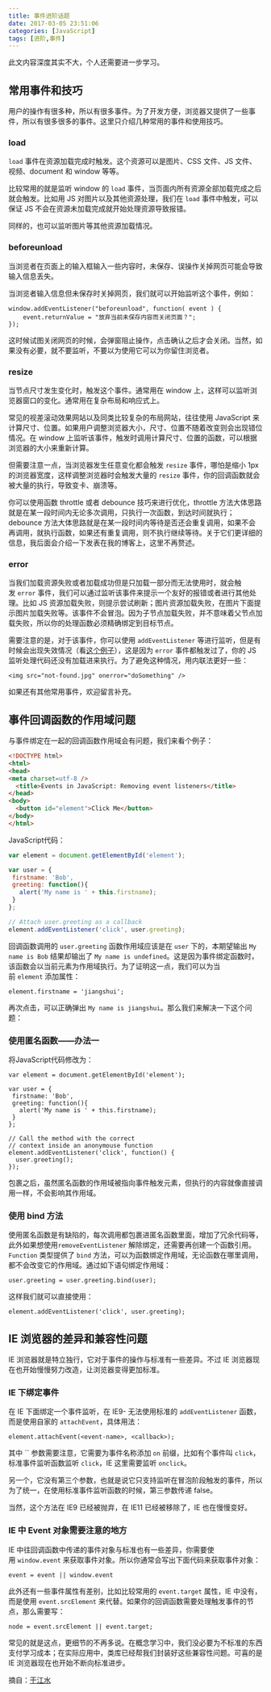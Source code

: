 ```yaml
---
title: 事件进阶话题
date: 2017-03-05 23:51:06
categories: [JavaScript]
tags: [进阶,事件]
---
```


此文内容深度其实不大，个人还需要进一步学习。

<!--more-->

## 常用事件和技巧

用户的操作有很多种，所以有很多事件。为了开发方便，浏览器又提供了一些事件，所以有很多很多的事件。这里只介绍几种常用的事件和使用技巧。

### load

`load` 事件在资源加载完成时触发。这个资源可以是图片、CSS 文件、JS 文件、视频、document 和 window 等等。

比较常用的就是监听 window 的 `load` 事件，当页面内所有资源全部加载完成之后就会触发。比如用 JS 对图片以及其他资源处理，我们在 `load` 事件中触发，可以保证 JS 不会在资源未加载完成就开始处理资源导致报错。

同样的，也可以监听图片等其他资源加载情况。

### beforeunload

当浏览者在页面上的输入框输入一些内容时，未保存、误操作关掉网页可能会导致输入信息丢失。

当浏览者输入信息但未保存时关掉网页，我们就可以开始监听这个事件，例如：

```
window.addEventListener("beforeunload", function( event ) {
    event.returnValue = "放弃当前未保存内容而关闭页面？";
});
```

这时候试图关闭网页的时候，会弹窗阻止操作，点击确认之后才会关闭。当然，如果没有必要，就不要监听，不要以为使用它可以为你留住浏览者。

### resize

当节点尺寸发生变化时，触发这个事件。通常用在 window 上，这样可以监听浏览器窗口的变化。通常用在复杂布局和响应式上。

常见的视差滚动效果网站以及同类比较复杂的布局网站，往往使用 JavaScript 来计算尺寸、位置。如果用户调整浏览器大小，尺寸、位置不随着改变则会出现错位情况。在 window 上监听该事件，触发时调用计算尺寸、位置的函数，可以根据浏览器的大小来重新计算。

但需要注意一点，当浏览器发生任意变化都会触发 `resize` 事件，哪怕是缩小 1px 的浏览器宽度，这样调整浏览器时会触发大量的 `resize` 事件，你的回调函数就会被大量的执行，导致变卡、崩溃等。

你可以使用函数 throttle 或者 debounce 技巧来进行优化，throttle 方法大体思路就是在某一段时间内无论多次调用，只执行一次函数，到达时间就执行；debounce 方法大体思路就是在某一段时间内等待是否还会重复调用，如果不会再调用，就执行函数，如果还有重复调用，则不执行继续等待。关于它们更详细的信息，我后面会介绍一下发表在我的博客上，这里不再赘述。

### error

当我们加载资源失败或者加载成功但是只加载一部分而无法使用时，就会触发 `error` 事件，我们可以通过监听该事件来提示一个友好的报错或者进行其他处理。比如 JS 资源加载失败，则提示尝试刷新；图片资源加载失败，在图片下面提示图片加载失败等。该事件不会冒泡。因为子节点加载失败，并不意味着父节点加载失败，所以你的处理函数必须精确绑定到目标节点。

需要注意的是，对于该事件，你可以使用 `addEventListener` 等进行监听，但是有时候会出现失效情况（看[这个例子](http://jsbin.com/esimAWA/2/quiet)），这是因为 `error` 事件都触发过了，你的 JS 监听处理代码还没有加载进来执行。为了避免这种情况，用内联法更好一些：

```
<img src="not-found.jpg" onerror="doSomething" />
```
如果还有其他常用事件，欢迎留言补充。

## 事件回调函数的作用域问题

与事件绑定在一起的回调函数作用域会有问题，我们来看个例子：

```html
<!DOCTYPE html>
<html>
<head>
<meta charset=utf-8 />
  <title>Events in JavaScript: Removing event listeners</title>
</head>
<body>
  <button id="element">Click Me</button>
</body>
</html>
```

JavaScript代码：

```javascript
var element = document.getElementById('element');

var user = {
 firstname: 'Bob',
 greeting: function(){
   alert('My name is ' + this.firstname);
 }
};

// Attach user.greeting as a callback
element.addEventListener('click', user.greeting);
```

回调函数调用的 `user.greeting` 函数作用域应该是在 `user` 下的，本期望输出 `My name is Bob` 结果却输出了 `My name is undefined`。这是因为事件绑定函数时，该函数会以当前元素为作用域执行。为了证明这一点，我们可以为当前 `element` 添加属性：

```
element.firstname = 'jiangshui';
```

再次点击，可以正确弹出 `My name is jiangshui`。那么我们来解决一下这个问题：

### 使用匿名函数——办法一

将JavaScript代码修改为：

```
var element = document.getElementById('element');

var user = {
 firstname: 'Bob',
 greeting: function(){
   alert('My name is ' + this.firstname);
 }
};

// Call the method with the correct
// context inside an anonymouse function
element.addEventListener('click', function() {
  user.greeting();
});
```

包裹之后，虽然匿名函数的作用域被指向事件触发元素，但执行的内容就像直接调用一样，不会影响其作用域。

### 使用 bind 方法

使用匿名函数是有缺陷的，每次调用都包裹进匿名函数里面，增加了冗余代码等，此外如果想使用`removeEventListener` 解除绑定，还需要再创建一个函数引用。`Function` 类型提供了 `bind` 方法，可以为函数绑定作用域，无论函数在哪里调用，都不会改变它的作用域。通过如下语句绑定作用域：

```
user.greeting = user.greeting.bind(user);
```

这样我们就可以直接使用：

```
element.addEventListener('click', user.greeting);
```

## IE 浏览器的差异和兼容性问题

IE 浏览器就是特立独行，它对于事件的操作与标准有一些差异。不过 IE 浏览器现在也开始慢慢努力改造，让浏览器变得更加标准。

### IE 下绑定事件

在 IE 下面绑定一个事件监听，在 IE9- 无法使用标准的 `addEventListener` 函数，而是使用自家的 `attachEvent`，具体用法：

```
element.attachEvent(<event-name>, <callback>);
```

其中 `` 参数需要注意，它需要为事件名称添加 `on` 前缀，比如有个事件叫 `click`，标准事件监听函数监听 `click`，IE 这里需要监听 `onclick`。

另一个，它没有第三个参数，也就是说它只支持监听在冒泡阶段触发的事件，所以为了统一，在使用标准事件监听函数的时候，第三参数传递 false。

当然，这个方法在 IE9 已经被抛弃，在 IE11 已经被移除了，IE 也在慢慢变好。

### IE 中 Event 对象需要注意的地方

IE 中往回调函数中传递的事件对象与标准也有一些差异，你需要使用 `window.event` 来获取事件对象。所以你通常会写出下面代码来获取事件对象：

```
event = event || window.event
```

此外还有一些事件属性有差别，比如比较常用的 `event.target` 属性，IE 中没有，而是使用 `event.srcElement` 来代替。如果你的回调函数需要处理触发事件的节点，那么需要写：

```
node = event.srcElement || event.target;
```

常见的就是这点，更细节的不再多说。在概念学习中，我们没必要为不标准的东西支付学习成本；在实际应用中，类库已经帮我们封装好这些兼容性问题。可喜的是 IE 浏览器现在也开始不断向标准进步。





摘自：[于江水](http://yujiangshui.com/javascript-event/#事件进阶话题)